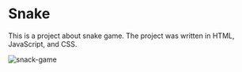 # Snake
This is a project about snake game. The project was written in HTML, JavaScript, and CSS.

![snack-game](https://i.imgur.com/eU0QfR7.gif)